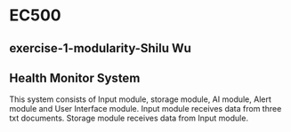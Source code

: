 # EC500

## exercise-1-modularity-Shilu Wu

## Health Monitor System
This system consists of Input module, storage module, AI module, Alert module and User Interface module.
Input module receives data from three txt documents. Storage module receives data from Input module.
